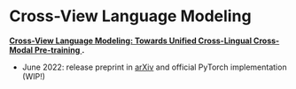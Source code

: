 # Cross-View Language Modeling

**[Cross-View Language Modeling: Towards Unified Cross-Lingual Cross-Modal Pre-training
](https://arxiv.org/abs/2206.00621).**

- June 2022: release preprint in [arXiv](https://arxiv.org/abs/2206.00621) and official PyTorch implementation (WIP!)


